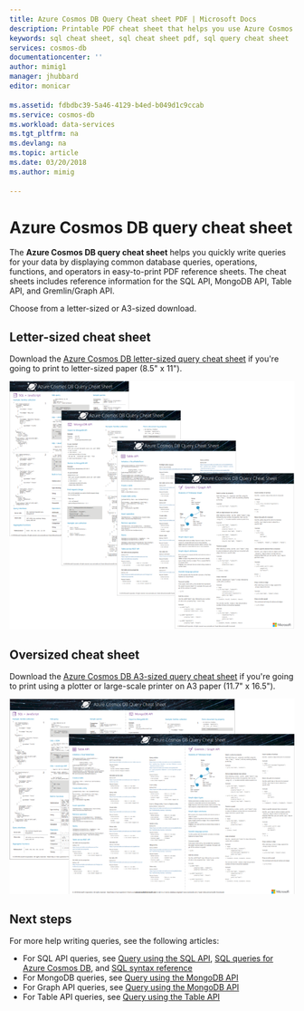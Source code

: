 ```yaml
---
title: Azure Cosmos DB Query Cheat sheet PDF | Microsoft Docs
description: Printable PDF cheat sheet that helps you use Azure Cosmos DB's SQL, MongoDB, Graph, and Table APIs to query your data
keywords: sql cheat sheet, sql cheat sheet pdf, sql query cheat sheet
services: cosmos-db
documentationcenter: ''
author: mimig1
manager: jhubbard
editor: monicar

ms.assetid: fdbdbc39-5a46-4129-b4ed-b049d1c9ccab
ms.service: cosmos-db
ms.workload: data-services
ms.tgt_pltfrm: na
ms.devlang: na
ms.topic: article
ms.date: 03/20/2018
ms.author: mimig

---
```

# Azure Cosmos DB query cheat sheet

The **Azure Cosmos DB query cheat sheet** helps you quickly write queries for your data by displaying common database queries, operations, functions, and operators in easy-to-print PDF reference sheets. The cheat sheets includes reference information for the SQL API, MongoDB API, Table API, and Gremlin/Graph API. 

Choose from a letter-sized or A3-sized download. 

## Letter-sized cheat sheet

Download the [Azure Cosmos DB letter-sized query cheat sheet](https://go.microsoft.com/fwlink/?linkid=870413) if you're going to print to letter-sized paper (8.5" x 11").

![Azure Cosmos DB query cheat sheet - letter-sized, with SQL API, JavaScript, MongoDB API, Graph API, and Table API queries and functions](./media/query-cheat-sheet/azure-cosmos-db-cheat-sheet-letter.png)

## Oversized cheat sheet
Download the [Azure Cosmos DB A3-sized query cheat sheet](http://go.microsoft.com/fwlink/?LinkId=623215) if you're going to print using a plotter or large-scale printer on A3 paper (11.7" x 16.5").

![Azure Cosmos DB query cheat sheet - A3-sized, with SQL API, JavaScript, MongoDB API, Graph API, and Table API queries and functions](./media/query-cheat-sheet/azure-cosmos-db-cheat-sheet-a3.png)

## Next steps
For more help writing queries, see the following articles:
* For SQL API queries, see [Query using the SQL API](tutorial-query-sql-api.md), [SQL queries for Azure Cosmos DB](sql-api-sql-query.md), and [SQL syntax reference](https://msdn.microsoft.com/library/azure/dn782250.aspx)
* For MongoDB queries, see [Query using the MongoDB API](tutorial-query-mongodb.md)
* For Graph API queries, see [Query using the MongoDB API](tutorial-query-graph.md)
* For Table API queries, see [Query using the Table API](tutorial-query-table.md)


